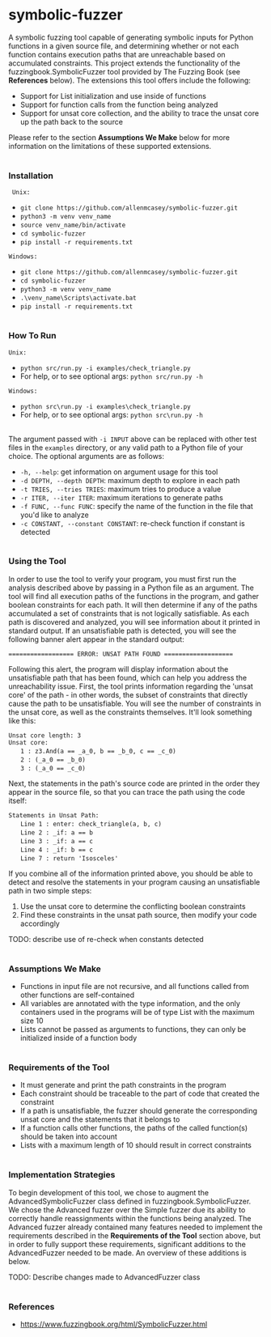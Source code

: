 # symbolic-fuzzer

A symbolic fuzzing tool capable of generating symbolic inputs for Python functions 
in a given source file, and determining whether or not each function contains execution 
paths that are unreachable based on accumulated constraints. This project extends the 
functionality of the fuzzingbook.SymbolicFuzzer tool provided by The Fuzzing Book (see 
**References** below). The extensions this tool offers include the following:

  * Support for List initialization and use inside of functions
  * Support for function calls from the function being analyzed
  * Support for unsat core collection, and the ability to trace the unsat 
  core up the path back to the source
  
Please refer to the section **Assumptions We Make** below for more information on the
limitations of these supported extensions. <br><br>


### Installation
` Unix:`
  * `git clone https://github.com/allenmcasey/symbolic-fuzzer.git`
  * `python3 -m venv venv_name`
  * `source venv_name/bin/activate`
  * `cd symbolic-fuzzer`
  * `pip install -r requirements.txt`

`Windows:`
  * `git clone https://github.com/allenmcasey/symbolic-fuzzer.git`
  * `cd symbolic-fuzzer`
  * `python3 -m venv venv_name`
  * `.\venv_name\Scripts\activate.bat`
  * `pip install -r requirements.txt`<br><br>

### How To Run
`Unix:`
  * `python src/run.py -i examples/check_triangle.py`
  * For help, or to see optional args: `python src/run.py -h`

`Windows:`
  * `python src\run.py -i examples\check_triangle.py`
  * For help, or to see optional args: `python src\run.py -h`

<br>The argument passed with `-i INPUT` above can be replaced with other test files in the 
`examples` directory, or any valid path to a Python file of your choice. The optional 
arguments are as follows:

  * `-h, --help`: get information on argument usage for this tool
  * `-d DEPTH, --depth DEPTH`: maximum depth to explore in each path
  * `-t TRIES, --tries TRIES`: maximum tries to produce a value
  * `-r ITER, --iter ITER`: maximum iterations to generate paths
  * `-f FUNC, --func FUNC`: specify the name of the function in the file that you'd like to analyze
  * `-c CONSTANT, --constant CONSTANT`: re-check function if constant is detected<br><br>
  
### Using the Tool

In order to use the tool to verify your program, you must first run the analysis described above by passing in a Python file
as an argument. The tool will find all execution paths of the functions in the program, and gather boolean constraints for
each path. It will then determine if any of the paths accumulated a set of constraints that is not logically satisfiable. As 
each path is discovered and analyzed, you will see information about it printed in standard output. If an unsatisfiable
path is detected, you will see the following banner alert appear in the standard output:

`================== ERROR: UNSAT PATH FOUND ===================`

Following this alert, the program will display information about the unsatisfiable path that has been found, which can help 
you address the unreachability issue. First, the tool prints information regarding the 'unsat core' of the path - in other 
words, the subset of constraints that directly cause the path to be unsatisfiable. You will see the number of constraints 
in the unsat core, as well as the constraints themselves. It'll look something like this:

`Unsat core length: 3`<br>
`Unsat core:`<br> 
&nbsp;&nbsp;&nbsp;&nbsp;&nbsp;&nbsp;`1 : z3.And(a == _a_0, b == _b_0, c == _c_0)`<br> 
&nbsp;&nbsp;&nbsp;&nbsp;&nbsp;&nbsp;`2 : (_a_0 == _b_0)`<br> 
&nbsp;&nbsp;&nbsp;&nbsp;&nbsp;&nbsp;`3 : (_a_0 == _c_0)`<br> 

Next, the statements in the path's source code are printed in the order they appear in the source file, so that you can 
trace the path using the code itself:

`Statements in Unsat Path: `<br>
&nbsp;&nbsp;&nbsp;&nbsp;&nbsp;&nbsp;`Line 1 : enter: check_triangle(a, b, c)`<br>
&nbsp;&nbsp;&nbsp;&nbsp;&nbsp;&nbsp;`Line 2 : _if: a == b`<br>
&nbsp;&nbsp;&nbsp;&nbsp;&nbsp;&nbsp;`Line 3 : _if: a == c`<br>
&nbsp;&nbsp;&nbsp;&nbsp;&nbsp;&nbsp;`Line 4 : _if: b == c`<br>
&nbsp;&nbsp;&nbsp;&nbsp;&nbsp;&nbsp;`Line 7 : return 'Isosceles'`<br>

If you combine all of the information printed above, you should be able to detect and resolve the statements in your program 
causing an unsatisfiable path in two simple steps:

  1. Use the unsat core to determine the conflicting boolean constraints
  2. Find these constraints in the unsat path source, then modify your code accordingly
  
TODO: describe use of re-check when constants detected<br><br>

### Assumptions We Make

  * Functions in input file are not recursive, and all functions called from other functions are self-contained
  * All variables are annotated with the type information, and the only containers used in the programs will be of type List with the maximum size 10
  * Lists cannot be passed as arguments to functions, they can only be initialized inside of a function body<br><br>

### Requirements of the Tool

  * It must generate and print the path constraints in the program
  * Each constraint should be traceable to the part of code that created the constraint
  * If a path is unsatisfiable, the fuzzer should generate the corresponding unsat core and the statements that it belongs to
  * If a function calls other functions, the paths of the called function(s) should be taken into account
  * Lists with a maximum length of 10 should result in correct constraints<br><br>
  
### Implementation Strategies

To begin development of this tool, we chose to augment the AdvancedSymbolicFuzzer class defined in fuzzingbook.SymbolicFuzzer. 
We chose the Advanced fuzzer over the Simple fuzzer due its ability to correctly handle reassignments within the functions
being analyzed. The Advanced fuzzer already contained many features needed to implement the requirements described in the 
**Requirements of the Tool** section above, but in order to fully support these requirements, significant additions to the 
AdvancedFuzzer needed to be made. An overview of these additions is below.

TODO: Describe changes made to AdvancedFuzzer class<br><br>

### References
  * https://www.fuzzingbook.org/html/SymbolicFuzzer.html
